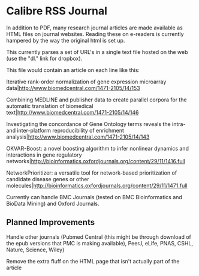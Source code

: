 # Calibre RSS Journal

In addition to PDF, many research journal articles are made available as HTML files on journal websites. Reading these on e-readers is currently hampered by the way the original html is set up.

This currently parses a set of URL's in a single text file hosted on the web (use the "dl." link for dropbox).

This file would contain an article on each line like this:

Iterative rank-order normalization of gene expression microarray data|http://www.biomedcentral.com/1471-2105/14/153

Combining MEDLINE and publisher data to create parallel corpora for the automatic translation of biomedical text|http://www.biomedcentral.com/1471-2105/14/146

Investigating the concordance of Gene Ontology terms reveals the intra- and inter-platform reproducibility of enrichment analysis|http://www.biomedcentral.com/1471-2105/14/143

OKVAR-Boost: a novel boosting algorithm to infer nonlinear dynamics and interactions in gene regulatory networks|http://bioinformatics.oxfordjournals.org/content/29/11/1416.full

NetworkPrioritizer: a versatile tool for network-based prioritization of candidate disease genes or other molecules|http://bioinformatics.oxfordjournals.org/content/29/11/1471.full

Currently can handle BMC Journals (tested on BMC Bioinformatics and BioData Mining) and Oxford Journals.

## Planned Improvements

Handle other journals (Pubmed Central (this might be through download of the epub versions that PMC is making available), PeerJ, eLife, PNAS, CSHL, Nature, Science, Wiley)

Remove the extra fluff on the HTML page that isn't actually part of the article
